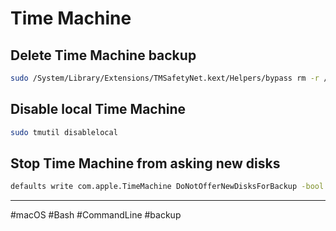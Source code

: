 # Time Machine

## Delete Time Machine backup

```bash
sudo /System/Library/Extensions/TMSafetyNet.kext/Helpers/bypass rm -r /Volumes/TIME/Backups.backupdb/
```

## Disable local Time Machine

```bash
sudo tmutil disablelocal
```

## Stop Time Machine from asking new disks

```bash
defaults write com.apple.TimeMachine DoNotOfferNewDisksForBackup -bool TRUE
```

---

#macOS #Bash #CommandLine #backup